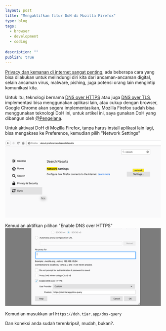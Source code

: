 ```yaml
---
layout: post
title: "Mengaktifkan fitur DoH di Mozilla Firefox"
type: blog
tags:
  - browser
  - development
  - coding

description: ""
publish: true
---
```


[Privacy dan kemanan di internet sangat penting](https://notes.dedenf.com/2019/09/menjaga-privasi-dan-keamanan-dalam-berinternet), ada beberapa cara yang bisa dilakukan untuk melindungi diri kita dari ancaman-ancaman digital, selain ancaman virus, malware, pishing, juga potensi orang lain mengintip komunikasi kita.

Untuk itu, teknologi bernama [DNS over HTTPS](https://en.wikipedia.org/wiki/DNS_over_HTTPS) atau juga [DNS over TLS](https://en.wikipedia.org/wiki/DNS_over_TLS), implementasi bisa menggunakan aplikasi lain, atau cukup dengan browser, Google Chrome akan segera implementasikan, Mozilla Firefox sudah bisa menggunakan teknologi DoH ini, untuk artikel ini, saya gunakan DoH yang dibangun oleh [@Pengelana](https://github.com/pengelana/blocklist/wiki/DNS-over-HTTPS-(DoH)).

Untuk aktivasi DoH di Mozilla Firefox, tanpa harus install aplikasi lain lagi, bisa mengakses ke Preference, kemudian pilih "Network Settings"

![](/public/images/posts/setting1.png)

Kemudian aktifkan pilihan "Enable DNS over HTTPS"
![](/public/images/posts/setting2.png)

Kemudian masukkan url `https://doh.tiar.app/dns-query`

Dan koneksi anda sudah terenkripsi!, mudah, bukan?.